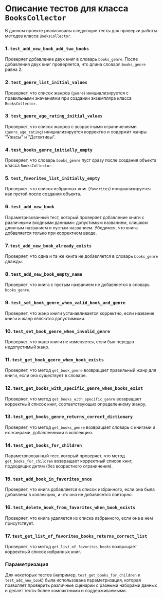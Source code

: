 # Описание тестов для класса `BooksCollector`

В данном проекте реализованы следующие тесты для проверки работы методов класса `BooksCollector`.

### 1. `test_add_new_book_add_two_books`
Проверяет добавление двух книг в словарь `books_genre`. После добавления двух книг проверяется, что длина словаря `books_genre` равна 2.

### 2. `test_genre_list_initial_values`
Проверяет, что список жанров (`genre`) инициализируется с правильными значениями при создании экземпляра класса `BooksCollector`.

### 3. `test_genre_age_rating_initial_values`
Проверяет, что список жанров с возрастными ограничениями (`genre_age_rating`) инициализируется корректно и содержит жанры "Ужасы" и "Детективы".

### 4. `test_books_genre_initially_empty`
Проверяет, что словарь `books_genre` пуст сразу после создания объекта класса `BooksCollector`.

### 5. `test_favorites_list_initially_empty`
Проверяет, что список избранных книг (`favorites`) инициализируется как пустой после создания объекта.

### 6. `test_add_new_book`
Параметризованный тест, который проверяет добавление книги с различными входными данными: допустимым названием, слишком длинным названием и пустым названием. Убедимся, что книга добавляется только при корректном вводе.

### 7. `test_add_new_book_already_exists`
Проверяет, что одна и та же книга не добавляется в словарь `books_genre` дважды.

### 8. `test_add_new_book_empty_name`
Проверяет, что книга с пустым названием не добавляется в словарь `books_genre`.

### 9. `test_set_book_genre_when_valid_book_and_genre`
Проверяет, что жанр книги устанавливается корректно, если название книги и жанр являются допустимыми.

### 10. `test_set_book_genre_when_invalid_genre`
Проверяет, что жанр книги не изменяется, если был передан недопустимый жанр.

### 11. `test_get_book_genre_when_book_exists`
Проверяет, что метод `get_book_genre` возвращает правильный жанр для книги, если она существует в словаре.

### 12. `test_get_books_with_specific_genre_when_books_exist`
Проверяет, что метод `get_books_with_specific_genre` возвращает корректный список книг, соответствующих определенному жанру.

### 13. `test_get_books_genre_returns_correct_dictionary`
Проверяет, что метод `get_books_genre` возвращает словарь с книгами и их жанрами, добавленными в коллекцию.

### 14. `test_get_books_for_children`
Параметризованный тест, который проверяет, что метод `get_books_for_children` возвращает корректный список книг, подходящих детям (без возрастного ограничения).

### 15. `test_add_book_in_favorites_once`
Проверяет, что книга добавляется в список избранного, если она была добавлена в коллекцию, и что она не добавляется повторно.

### 16. `test_delete_book_from_favorites_when_book_exists`
Проверяет, что книга удаляется из списка избранного, если она в нем присутствует.

### 17. `test_get_list_of_favorites_books_returns_correct_list`
Проверяет, что метод `get_list_of_favorites_books` возвращает корректный список избранных книг.

### Параметризация
Для некоторых тестов (например, `test_get_books_for_children` и `test_add_new_book`) была использована параметризация, которая позволяет проверить различные сценарии с разными наборами данных и делает тесты более компактными и поддерживаемыми.

